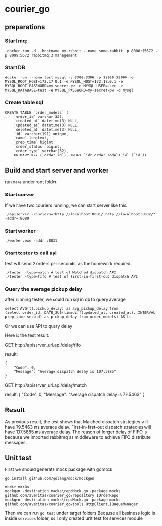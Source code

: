 # courier_go

## preparations

### Start mq:

```
 docker run -d --hostname my-rabbit --name some-rabbit -p 8000:15672 -p 8099:5672 rabbitmq:3-management
```

### Start DB

```
docker run --name test-mysql -p 3306:3306 -p 33060:33060 -e MYSQL_ROOT_HOST=172.17.0.1 -e MYSQL_HOST=172.17.0.1 -e MYSQL_ROOT_PASSWORD=my-secret-pw -e MYSQL_USER=user -e MYSQL_DATABASE=test -e MYSQL_PASSWORD=my-secret-pw -d mysql
```

### Create table sql

```
CREATE TABLE `order_models` (
    `order_id` varchar(32),
    `created_at` datetime(3) NULL,
    `updated_at` datetime(3) NULL,
    `deleted_at` datetime(3) NULL,
    `id` varchar(191) unique,
    `name` longtext,
    `prep_time` bigint,
    `order_status` bigint,
    `order_type` varchar(32),
    PRIMARY KEY (`order_id`), INDEX `idx_order_models_id` (`id`))
```

## Build and start server and worker

run ``make`` under root folder.

### Start server
If we have two couriers running, we can start server like this.
```
./apiserver -couriers="http://localhost:8081/ http://localhost:8082/" -addr=:8080
```

### Start worker
```
./worker.exe -addr :8081
``` 

### Start tester to call api
test will send 2 orders per seconds, as the homework required.
```
./tester -type=match # test of Matched dispatch API
./tester -type=fifo # test of First-in-first-out​ dispatch API
```

### Query the average pickup delay
after running tester, we could run sql in db to query average
```
select AVG(tt.pickup_delay) as avg_pickup_delay from
(select order_id, DATE_SUB(timediff(updated_at, created_at), INTERVAL prep_time second) as pickup_delay from order_models) AS tt
```

Or we can use API to query delay

Here is the test result:

GET http://apiserver_url/api/delay/fifo

result:
```
{
    "Code": 0,
    "Message": "Average dispatch delay is 107.5885"
}
```

GET http://apiserver_url/api/delay/match

result:
{
    "Code": 0,
    "Message": "Average dispatch delay is 79.5463"
}

## Result

As previous result, the test shows that Matched dispatch strategies will have 79.5463 ms average delay.
First-in-first-out​ dispatch strategies will have 107.5885 ms average delay. The reason of longer delay of FIFO
is because we imported rabbitmq as middleware to achieve FIFO distribute messages.

## Unit test

First we should generate mock package with gomock
```
go install github.com/golang/mock/mockgen

mkdir mocks
mockgen -destination mocks\repoMock.go -package mocks github.com/averitas/courier_go/repository IOrderRepo
mockgen -destination mocks\repoMock.go -package mocks github.com/averitas/courier_go/tools HttpClient,IQueueManager
```

Then we can run ``go test`` under target folders
Because all business logic is inside `services` folder, so I only created unit test for services module
